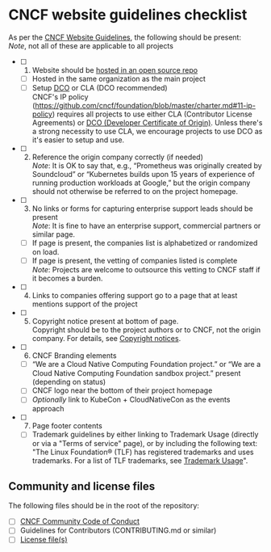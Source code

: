 # CNCF website guidelines checklist

As per the [CNCF Website Guidelines](https://github.com/cncf/foundation/blob/master/website-guidelines.md), the following should be present:<br/>
*Note*, not all of these are applicable to all projects

- [ ] 1. Website should be [hosted in an open source repo](./repo-setup.md)
  - [ ] Hosted in the same organization as the main project
  - [ ] Setup [DCO](https://github.com/apps/dco) or CLA (DCO recommended)  
   CNCF's IP policy (https://github.com/cncf/foundation/blob/master/charter.md#11-ip-policy) requires all projects to use either CLA (Contributor License Agreements) or [DCO (Developer Certificate of Origin)](https://github.com/apps/dco). Unless there's a strong necessity to use CLA, we encourage projects to use DCO as it's easier to setup and use.
- [ ] 2. Reference the origin company correctly (if needed)<br/>
    *Note*: It is OK to say that, e.g., “Prometheus was originally created by Soundcloud” or “Kubernetes builds upon 15 years of experience of running production workloads at Google,” but the origin company should not otherwise be referred to on the project homepage.
- [ ] 3. No links or forms for capturing enterprise support leads should be present<br/>
   *Note*: It is fine to have an enterprise support, commercial partners or similar page.
  - [ ] If page is present, the companies list is alphabetized or randomized on load.
  - [ ] If page is present, the vetting of companies listed is complete<br/>
    *Note*: Projects are welcome to outsource this vetting to CNCF staff if it becomes a burden.
- [ ] 4. Links to companies offering support go to a page that at least mentions support of the project
- [ ] 5. Copyright notice present at bottom of page.<br/>
   Copyright should be to the project authors or to CNCF, not the origin company. For details, see [Copyright notices](https://github.com/cncf/foundation/blob/master/copyright-notices.md).
- [ ] 6. CNCF Branding elements
  - [ ] “We are a Cloud Native Computing Foundation project.” or “We are a Cloud Native Computing Foundation sandbox project.” present (depending on status)  
  - [ ] CNCF logo near the bottom of their project homepage
  - [ ] *Optionally* link to KubeCon + CloudNativeCon as the events approach
- [ ] 7. Page footer contents
  - [ ] Trademark guidelines by either linking to Trademark Usage (directly or via a "Terms of service" page), or by including the following text:<br/>
   "The Linux Foundation® (TLF) has registered trademarks and uses trademarks. For a list of TLF trademarks, see [Trademark Usage](https://www.linuxfoundation.org/trademark-usage/)".

## Community and license files 

The following files should be in the root of the repository:

- [ ] [CNCF Community Code of Conduct](https://github.com/cncf/foundation/blob/master/code-of-conduct.md)
- [ ] Guidelines for Contributors (CONTRIBUTING.md or similar)
- [ ] [License file(s)](./repo-setup.md#license-files)
